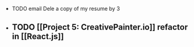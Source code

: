 - TODO email Dele a copy of my resume by 3
- TODO [[Project 5: CreativePainter.io]] refactor in [[React.js]]
	-